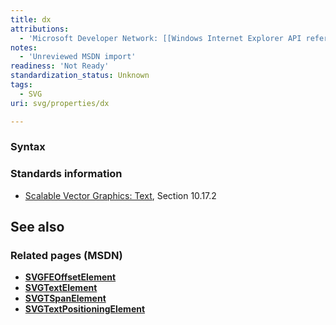 ```yaml
---
title: dx
attributions:
  - 'Microsoft Developer Network: [[Windows Internet Explorer API reference](http://msdn.microsoft.com/en-us/library/ie/hh828809%28v=vs.85%29.aspx) Article]'
notes:
  - 'Unreviewed MSDN import'
readiness: 'Not Ready'
standardization_status: Unknown
tags:
  - SVG
uri: svg/properties/dx

---
```

### Syntax

### Standards information

-   [Scalable Vector Graphics: Text](http://go.microsoft.com/fwlink/p/?linkid=199818), Section 10.17.2

## See also

### Related pages (MSDN)

-   [**SVGFEOffsetElement**](/svg/elements/feOffset)
-   [**SVGTextElement**](/svg/elements/text)
-   [**SVGTSpanElement**](/svg/elements/tspan)
-   [**SVGTextPositioningElement**](/svg/elements/textPositioning)
